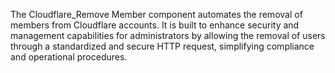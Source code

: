 The Cloudflare_Remove Member component automates the removal of members from Cloudflare accounts. It is built to enhance security and management capabilities for administrators by allowing the removal of users through a standardized and secure HTTP request, simplifying compliance and operational procedures.

